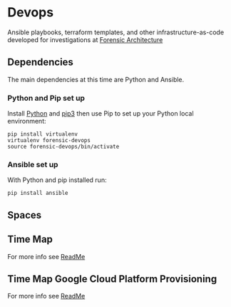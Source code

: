 # Devops

Ansible playbooks, terraform templates, and other infrastructure-as-code developed for investigations at [Forensic Architecture](https://forensic-architecture.org)

## Dependencies

The main dependencies at this time are Python and Ansible.   

### Python and Pip set up

Install [Python](https://www.python.org/) and [pip3](https://pip.pypa.io/en/stable/installing/) then use Pip to set up your Python local environment:

```
pip install virtualenv
virtualenv forensic-devops
source forensic-devops/bin/activate
```

### Ansible set up

With Python and pip installed run:

```
pip install ansible
```

## Spaces

## Time Map 

For more info see [ReadMe](./timemap_datasheet/README.md)

## Time Map Google Cloud Platform Provisioning

For more info see [ReadMe](./timemap_datasheet/docs/GCP_README.md)
